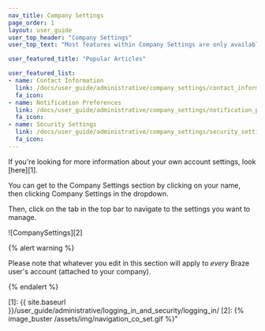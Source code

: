 ```yaml
---
nav_title: Company Settings
page_order: 1
layout: user_guide
user_top_header: "Company Settings"
user_top_text: "Most features within Company Settings are only available to Braze account administrators. If you don't have access but feel that you should, reach out to your company's Braze account administrator."

user_featured_title: "Popular Articles"

user_featured_list:
- name: Contact Information
  link: /docs/user_guide/administrative/company_settings/contact_information/
  fa_icon:
- name: Notification Preferences
  link: /docs/user_guide/administrative/company_settings/notification_preferences/
  fa_icon:
- name: Security Settings
  link: /docs/user_guide/administrative/company_settings/security_settings/
  fa_icon:
---
```

If you're looking for more information about your own account settings, look [here][1].

You can get to the Company Settings section by clicking on your name, then clicking Company Settings in the dropdown.

Then, click on the tab in the top bar to navigate to the settings you want to manage.

![CompanySettings][2]

{% alert warning %}

Please note that whatever you edit in this section will apply to _every_ Braze user's account (attached to your company).

{% endalert %}

[1]: {{ site.baseurl }}/user_guide/administrative/logging_in_and_security/logging_in/
[2]: {% image_buster /assets/img/navigation_co_set.gif %}"
